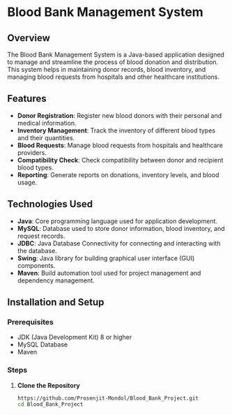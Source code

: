 # Blood Bank Management System

## Overview

The Blood Bank Management System is a Java-based application designed to manage and streamline the process of blood donation and distribution. This system helps in maintaining donor records, blood inventory, and managing blood requests from hospitals and other healthcare institutions.

## Features

- **Donor Registration**: Register new blood donors with their personal and medical information.
- **Inventory Management**: Track the inventory of different blood types and their quantities.
- **Blood Requests**: Manage blood requests from hospitals and healthcare providers.
- **Compatibility Check**: Check compatibility between donor and recipient blood types.
- **Reporting**: Generate reports on donations, inventory levels, and blood usage.

## Technologies Used

- **Java**: Core programming language used for application development.
- **MySQL**: Database used to store donor information, blood inventory, and request records.
- **JDBC**: Java Database Connectivity for connecting and interacting with the database.
- **Swing**: Java library for building graphical user interface (GUI) components.
- **Maven**: Build automation tool used for project management and dependency management.

## Installation and Setup

### Prerequisites

- JDK (Java Development Kit) 8 or higher
- MySQL Database
- Maven

### Steps

1. **Clone the Repository**
   ```bash
   https://github.com/Prosenjit-Mondol/Blood_Bank_Project.git
   cd Blood_Bank_Project
